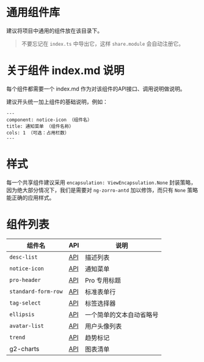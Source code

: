 # 通用组件库

建议将项目中通用的组件放在该目录下。

> 不要忘记在 `index.ts` 中导出它，这样 `share.module` 会自动注册它。

# 关于组件 index.md 说明

每个组件都需要一个 index.md 作为对该组件的API接口、调用说明做说明。

建议开头统一加上组件的基础说明，例如：

```
---
component: notice-icon （组件名）
title: 通知菜单 （组件名称）
cols: 1 （可选：占用栏数）
---
```

# 样式

每一个共享组件建议采用 `encapsulation: ViewEncapsulation.None` 封装策略，因为绝大部分情况下，我们是需要对 `ng-zorro-antd` 加以修饰，而只有 `None` 策略能正确的应用样式。

# 组件列表

组件名 | API | 说明
----|------|------
`desc-list` | [API](./desc-list/index.md) | 描述列表
`notice-icon` | [API](./notice-icon/index.md) | 通知菜单
`pro-header` | [API](./pro-header/index.md) | Pro 专用标题
`standard-form-row` | [API](./standard-form-row/index.md) | 标准表单行
`tag-select` | [API](./tag-select/index.md) | 标签选择器
`ellipsis` | [API](./ellipsis/index.md) | 一个简单的文本自动省略号
`avatar-list` | [API](./avatar-list/index.md) | 用户头像列表
`trend` | [API](./trend/index.md) | 趋势标记
g2-charts | [API](./charts/index.md) | 图表清单
